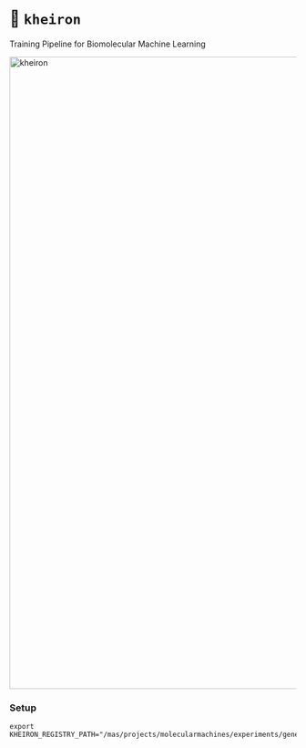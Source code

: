 #  🏹 `kheiron`

Training Pipeline for Biomolecular Machine Learning

<img width="1109" alt="kheiron" src="https://github.com/molecularmachines/kheiron/assets/11742939/8d75c5ff-fd41-4781-9972-f6cc3ea745d8">


### Setup

```
export KHEIRON_REGISTRY_PATH="/mas/projects/molecularmachines/experiments/generative/YOURNAME"
```
